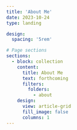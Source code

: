 ```yaml
---
title: 'About Me'
date: 2023-10-24
type: landing

design:
  spacing: '5rem'

# Page sections
sections:
  - block: collection
    content:
      title: About Me
      text: forthcoming
      filters:
        folders:
          - about
    design:
      view: article-grid
      fill_image: false
      columns: 1
---
```


